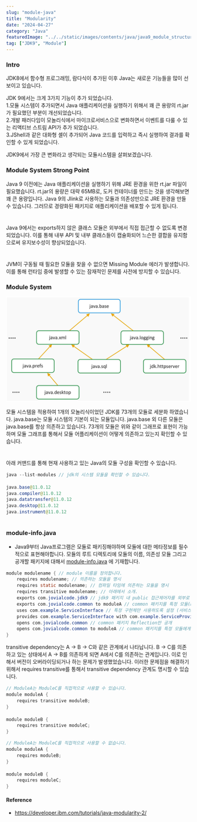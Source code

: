 ```yaml
---
slug: "module-java"
title: "Modularity"
date: "2024-04-27"
category: "Java"
featuredImage: "../../static/images/contents/java/java9_module_structure.png"
tag: ["JDK9", "Module"]
---
```


### Intro
JDK8에서 함수형 프로그래밍, 람다식이 추가된 이후 Java는 새로운 기능들을 많이 선보이고 있습니다.

JDK 9에서는 크게 3가지 기능이 추가 되었습니다.  
1.모듈 시스템이 추가되면서 Java 애플리케이션을 실행하기 위해서 꽤 큰 용량의 rt.jar가 필요했던 부분이 개선되었습니다.  
2.개발 패러다임이 모놀리식에서 마이크로서비스으로 변화하면서 이벤트를 다룰 수 있는 리액티브 스트림 API가 추가 되었습니다.  
3.JShell과 같은 대화형 셸이 추가되어 Java 코드를 입력하고 즉시 실행하여 결과를 확인할 수 있게 되었습니다.  

JDK9에서 가장 큰 변화라고 생각되는 모듈시스템을 살펴보겠습니다.

### Module System Strong Point

Java 9 이전에는 Java 애플리케이션을 실행하기 위해 JRE 환경을 위한 rt.jar 파일이 필요했습니다. 
rt.jar의 용량은 대략 65MB로, 도커 컨테이너를 만드는 것을 생각해보면 꽤 큰 용량입니다. 
Java 9의 Jlink로 사용하는 모듈과 의존성만으로 JRE 환경을 만들 수 있습니다. 
그러므로 경량화된 패키지로 애플리케이션을 배포할 수 있게 됩니다.
# 
Java 9에서는 exports하지 않은 클래스 모듈은 외부에서 직접 접근할 수 없도록 변경되었습니다.
이를 통해 내부 API 및 내부 클래스들이 캡슐화되어 느슨한 결합을 유지함으로써 유지보수성이 향상되었습니다.
# 
JVM이 구동될 때 필요한 모듈을 찾을 수 없으면 Missing Module 에러가 발생합니다.
이를 통해 런타임 중에 발생할 수 있는 잠재적인 문제를 사전에 방지할 수 있습니다.

### Module System
![내부 이미지 경로 URL](../../static/images/contents/java/java_modules.png)

모듈 시스템을 적용하여 1개의 모놀리식이었던 JDK를 73개의 모듈로 세분화 하였습니다. java.base는 모듈 시스템의 기본이 되는 모듈입니다. java.base 외 다른 모듈은
java.base를 항상 의존하고 있습니다. 73개의 모듈은 위와 같이 그래프로 표현이 가능하며 모듈 그래프를 통해서 모듈 어플리케이션이
어떻게 의존하고 있는지 확인할 수 있습니다.
# 
아래 커맨드를 통해 현재 사용하고 있는 Java의 모듈 구성을 확인할 수 있습니다.

```java
java --list-modules // jdk의 시스템 모듈을 확인할 수 있습니다.

java.base@11.0.12
java.compiler@11.0.12
java.datatransfer@11.0.12
java.desktop@11.0.12
java.instrument@11.0.12
```


# 
### module-info.java

- Java9부터 Java프로그램은 모듈로 패키징해야하며 모듈에 대한 메타정보를 필수적으로 표현해야합니다. 모듈의 루트 디렉토리에 모듈의 이름, 의존성 모듈 그리고 공개할 패키지에 대해서 [module-info.java](http://module-info.java) 에 기재합니다.

```java
module modulename { // module 이름을 정의합니다.
	requires modulename; // 의존하는 모듈을 명시
	requires static modulename; // 컴파일 타임에 의존하는 모듈을 명시
	requires transitive modulename; // 아래에서 소개.
	exports com.jovialcode.jdk9 // jdk9 패키지 내 public 접근제어자를 외부로 공개
	exports com.jovialcode.common to moduleA // common 패키지를 특정 모듈(moduleA)에게만 공개
	uses com.example.ServiceInterface // 특정 구현체만 사용하도록 설정 (서비스 소비자)
	provides com.example.ServiceInterface with com.example.ServiceProvider; // 특정 구현체만 사용하도록 오픈 (서비스 제공자)
	opens com.jovialcode.common // common 패키지 Reflection만 공개
	opens com.jovialcode.common to moduleA // common 패키지를 특정 모듈에게만 Reflection 공
}
```

transitive dependency는 A → B → C와 같은 관계에서 나타납니다. B → C를 의존하고 있는 상태에서 A → B를 의존하게 되면 A에서 C를 의존하는 관계입니다. 이로 인해서 버전이 오버라이딩되거나 하는 문제가 발생했었습니다. 이러한 문제점을 해결하기 위해서 requires transitive를 통해서 transitive dependency 관계도 명시할 수 있습니다.

```java
// ModuleA는 ModuleC를 직접적으로 사용할 수 있습니다.
module moduleA {
    requires transitive moduleB;
}

module moduleB {
    requires transitive moduleC;
}
```

```java
// ModuleA는 ModuleC를 직접적으로 사용할 수 없습니다.
module moduleA {
    requires moduleB;
}

module moduleB {
    requires moduleC;
}
```

#### Reference
- https://developer.ibm.com/tutorials/java-modularity-2/